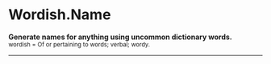 # Wordish.Name
**Generate names for anything using uncommon dictionary words.**<br>
<sup>wordish = Of or pertaining to words; verbal; wordy.</sup>

---

